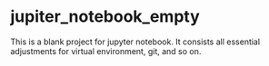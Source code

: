 # jupiter_notebook_empty
This is a blank project for jupyter notebook. It consists all essential adjustments for virtual environment, git, and so on.
